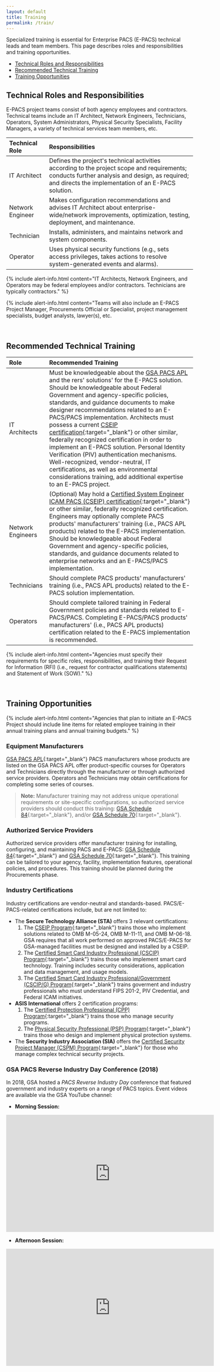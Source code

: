 ```yaml
---
layout: default
title: Training
permalink: /train/
---
```


Specialized training is essential for Enterprise PACS (E-PACS) technical leads and team members. This page describes roles and responsibilities and training opportunities.

* [Technical Roles and Responsibilities](#technical-roles-and-responsibilities)
* [Recommended Technical Training](#recommended-technical-training)
* [Training Opportunities](#training-opportunities)

## Technical Roles and Responsibilities

E-PACS project teams consist of both agency employees and contractors. Technical teams include an IT Architect, Network Engineers, Technicians, Operators, System Administrators, Physical Security Specialists, Facility Managers, a variety of technical services team members, etc. 

| Technical Role | Responsibilities |
|:------|:-------------| 
| IT Architect | Defines the project's technical activities according to the project scope and requirements; conducts further analysis and design, as required; and directs the implementation of an E-PACS solution. |
| Network Engineer | Makes configuration recommendations and advises IT Architect about enterprise-wide/network improvements, optimization, testing, deployment, and maintenance.|
| Technician | Installs, administers, and maintains network and system components. |
| Operator | Uses physical security functions (e.g., sets access privileges, takes actions to resolve system-generated events and alarms).|


{% include alert-info.html content="IT Architects, Network Engineers, and Operators may be federal employees and/or contractors. Technicians are typically contractors." %}

{% include alert-info.html content="Teams will also include an E-PACS Project Manager, Procurements Official or Specialist, project management specialists, budget analysts, lawyer(s), etc.

<br>

## Recommended Technical Training

| Role | Recommended Training |
|:------|:-------------| 
|IT Architects| Must be knowledgeable about the [GSA PACS APL](https://www.idmanagement.gov/approved-products-list-pacs-products/) and the rers' solutions' for the E-PACS solution. Should be knowledgeable about Federal Government and agency-specific policies, standards, and guidance documents to make designer recommendations related to an E-PACS/PACS implementation. Architects must possess a current [CSEIP certification](https://www.securetechalliance.org/activities-certified-system-engineer-icam-pacs-training-and-certification-program/){:target="_blank"} or other similar, federally recognized certification in order to implement an E-PACS solution. Personal Identity Verification (PIV) authentication mechanisms. Well-recognized, vendor-neutral, IT certifications, as well as environmental considerations training, add additional expertise to an E-PACS project.|
|Network Engineers| (Optional) May hold a [Certified System Engineer ICAM PACS (CSEIP) certification](https://www.securetechalliance.org/activities-certified-system-engineer-icam-pacs-training-and-certification-program/){:target="_blank"} or other similar, federally recognized certification. Engineers may optionally complete PACS products' manufacturers' training (i.e., PACS APL products) related to the E-PACS implementation. Should be knowledgeable about Federal Government and agency-specific policies, standards, and guidance documents related to enterprise networks and an E-PACS/PACS implementation. |
| Technicians | Should complete PACS products' manufacturers' training (i.e., PACS APL products) related to the E-PACS solution implementation.| 
| Operators | Should complete tailored training in Federal Government policies and standards related to E-PACS/PACS. Completing E-PACS/PACS products' manufacturers' (i.e., PACS APL products) certification related to the E-PACS implementation is recommended.|

{% include alert-info.html content="Agencies must specify their requirements for specific roles, responsibilities, and training their Request for Information (RFI) (i.e., request for contractor qualifications statements) and Statement of Work (SOW)." %}

<br>

## Training Opportunities

{% include alert-info.html content="Agencies that plan to initiate an E-PACS Project should include line items for related employee training in their annual training plans and annual training budgets." %}

### Equipment Manufacturers
[GSA PACS APL](https://www.idmanagement.gov/approved-products-list-pacs-products/){:target="_blank"} PACS manufacturers whose products are listed on the GSA PACS APL offer product-specific courses for Operators and Technicians directly through the manufacturer or through authorized service providers. Operators and Technicians may obtain certifications for completing some series of courses.

>**Note:** Manufacturer training may not address unique operational requirements or site-specific configurations, so authorized service providers should conduct this training:  [GSA Schedule 84](https://www.gsa.gov/buying-selling/purchasing-programs/gsa-schedules/list-of-gsa-schedules/schedule-84security-fire-law-enforcement){:target="_blank"}, and/or [GSA Schedule 70](https://www.gsa.gov/technology/technology-purchasing-programs/it-schedule-70){:target="_blank"}. 

### Authorized Service Providers
Authorized service providers offer manufacturer training for installing, configuring, and maintaining PACS and E-PACS: [GSA Schedule 84](https://www.gsa.gov/buying-selling/purchasing-programs/gsa-schedules/list-of-gsa-schedules/schedule-84security-fire-law-enforcement){:target="_blank"} and [GSA Schedule 70](https://www.gsa.gov/technology/technology-purchasing-programs/it-schedule-70){:target="_blank"}. This training can be tailored to your agency, facility, implementation features, operational policies, and procedures. This training should be planned during the Procurements phase. 

### Industry Certifications
Industry certifications are vendor-neutral and standards-based. PACS/E-PACS-related certifications include, but are not limited to:

-	The **Secure Technology Alliance (STA)** offers 3 relevant certifications:
    1.	The [CSEIP Program](https://www.securetechalliance.org/activities-certified-system-engineer-icam-pacs-training-and-certification-program/){:target="_blank"} trains those who implement solutions related to OMB M-05-24, OMB M-11-11, and OMB M-06-18. GSA requires that all work performed on approved PACS/E-PACS for GSA-managed facilities must be designed and installed by a CSEIP.
    2.	The [Certified Smart Card Industry Professional (CSCIP) Program](https://www.securetechalliance.org/activities-leap-cscip/){:target="_blank"} trains those who implement smart card technology. Training includes security considerations, application and data management, and usage models.
    3.	The [Certified Smart Card Industry Professional/Government (CSCIP/G) Program](https://www.securetechalliance.org/activities-leap-cscip/){:target="_blank"} trains goverment and industry professionals who must understand FIPS 201-2, PIV Credential, and Federal ICAM initiatives.
-	**ASIS International** offers 2 certification programs:
    1.	The [Certified Protection Professional (CPP) Program](https://www.asisonline.org/certification/certified-protection-professional-cpp/){:target="_blank"} trains those who manage security programs.
    2.	The [Physical Security Professional (PSP) Program](https://www.asisonline.org/certification/physical-security-professional/psp-exam-domains-and-knowledge-statements/){:target="_blank"} trains those who design and implement physical protection systems.
-	The **Security Industry Association (SIA)** offers the [Certified Security Project Manager (CSPM) Program](https://www.securityindustry.org/professional-development/cspm-certification/){:target="_blank"} for those who manage complex technical security projects. 

### GSA PACS Reverse Industry Day Conference (2018)

In 2018, GSA hosted a _PACS Reverse Industry Day_ conference that featured government and industry experts on a range of PACS topics. Event videos are available via the GSA YouTube channel: 

* **Morning Session:**<br>
<iframe width="560" height="315" src="https://www.youtube.com/embed/r9X1XtrLjMg" frameborder="0" allow="accelerometer; autoplay; encrypted-media; gyroscope; picture-in-picture" allowfullscreen></iframe>

* **Afternoon Session:**<br>
<iframe width="560" height="315" src="https://www.youtube.com/embed/bS8jdkW_WUI" frameborder="0" allow="accelerometer; autoplay; encrypted-media; gyroscope; picture-in-picture" allowfullscreen></iframe>



